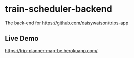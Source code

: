 # train-scheduler-backend

The back-end for https://github.com/daisywatson/trips-app

## Live Demo
https://trip-planner-map-be.herokuapp.com/
